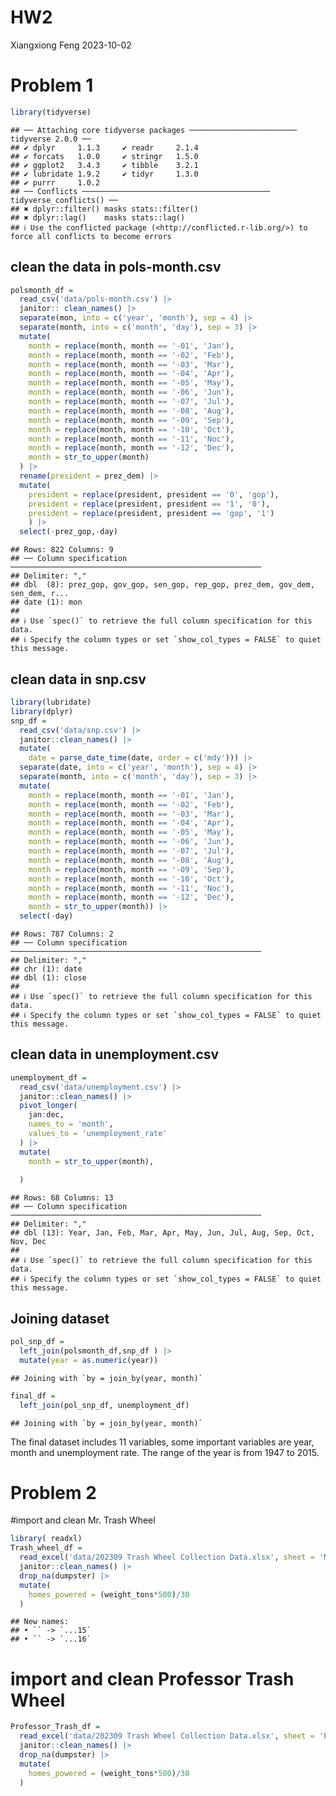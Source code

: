 HW2
================
Xiangxiong Feng
2023-10-02

# Problem 1

``` r
library(tidyverse)
```

    ## ── Attaching core tidyverse packages ──────────────────────── tidyverse 2.0.0 ──
    ## ✔ dplyr     1.1.3     ✔ readr     2.1.4
    ## ✔ forcats   1.0.0     ✔ stringr   1.5.0
    ## ✔ ggplot2   3.4.3     ✔ tibble    3.2.1
    ## ✔ lubridate 1.9.2     ✔ tidyr     1.3.0
    ## ✔ purrr     1.0.2     
    ## ── Conflicts ────────────────────────────────────────── tidyverse_conflicts() ──
    ## ✖ dplyr::filter() masks stats::filter()
    ## ✖ dplyr::lag()    masks stats::lag()
    ## ℹ Use the conflicted package (<http://conflicted.r-lib.org/>) to force all conflicts to become errors

## clean the data in pols-month.csv

``` r
polsmonth_df = 
  read_csv('data/pols-month.csv') |>
  janitor:: clean_names() |>
  separate(mon, into = c('year', 'month'), sep = 4) |>
  separate(month, into = c('month', 'day'), sep = 3) |>
  mutate(
    month = replace(month, month == '-01', 'Jan'),
    month = replace(month, month == '-02', 'Feb'),
    month = replace(month, month == '-03', 'Mar'),
    month = replace(month, month == '-04', 'Apr'),
    month = replace(month, month == '-05', 'May'),
    month = replace(month, month == '-06', 'Jun'),
    month = replace(month, month == '-07', 'Jul'),
    month = replace(month, month == '-08', 'Aug'),
    month = replace(month, month == '-09', 'Sep'),
    month = replace(month, month == '-10', 'Oct'),
    month = replace(month, month == '-11', 'Noc'),
    month = replace(month, month == '-12', 'Dec'),
    month = str_to_upper(month)
  ) |>
  rename(president = prez_dem) |>
  mutate(
    president = replace(president, president == '0', 'gop'),
    president = replace(president, president == '1', '0'),
    president = replace(president, president == 'gop', '1')
    ) |>
  select(-prez_gop,-day)
```

    ## Rows: 822 Columns: 9
    ## ── Column specification ────────────────────────────────────────────────────────
    ## Delimiter: ","
    ## dbl  (8): prez_gop, gov_gop, sen_gop, rep_gop, prez_dem, gov_dem, sen_dem, r...
    ## date (1): mon
    ## 
    ## ℹ Use `spec()` to retrieve the full column specification for this data.
    ## ℹ Specify the column types or set `show_col_types = FALSE` to quiet this message.

## clean data in snp.csv

``` r
library(lubridate)
library(dplyr)
snp_df = 
  read_csv('data/snp.csv') |>
  janitor::clean_names() |>
  mutate(
    date = parse_date_time(date, order = c('mdy'))) |>
  separate(date, into = c('year', 'month'), sep = 4) |>
  separate(month, into = c('month', 'day'), sep = 3) |>
  mutate(
    month = replace(month, month == '-01', 'Jan'),
    month = replace(month, month == '-02', 'Feb'),
    month = replace(month, month == '-03', 'Mar'),
    month = replace(month, month == '-04', 'Apr'),
    month = replace(month, month == '-05', 'May'),
    month = replace(month, month == '-06', 'Jun'),
    month = replace(month, month == '-07', 'Jul'),
    month = replace(month, month == '-08', 'Aug'),
    month = replace(month, month == '-09', 'Sep'),
    month = replace(month, month == '-10', 'Oct'),
    month = replace(month, month == '-11', 'Noc'),
    month = replace(month, month == '-12', 'Dec'),
    month = str_to_upper(month)) |>
  select(-day)
```

    ## Rows: 787 Columns: 2
    ## ── Column specification ────────────────────────────────────────────────────────
    ## Delimiter: ","
    ## chr (1): date
    ## dbl (1): close
    ## 
    ## ℹ Use `spec()` to retrieve the full column specification for this data.
    ## ℹ Specify the column types or set `show_col_types = FALSE` to quiet this message.

## clean data in unemployment.csv

``` r
unemployment_df = 
  read_csv('data/unemployment.csv') |>
  janitor::clean_names() |>
  pivot_longer(
    jan:dec,
    names_to = 'month',
    values_to = 'unemployment_rate'
  ) |>
  mutate(
    month = str_to_upper(month),
  
  )
```

    ## Rows: 68 Columns: 13
    ## ── Column specification ────────────────────────────────────────────────────────
    ## Delimiter: ","
    ## dbl (13): Year, Jan, Feb, Mar, Apr, May, Jun, Jul, Aug, Sep, Oct, Nov, Dec
    ## 
    ## ℹ Use `spec()` to retrieve the full column specification for this data.
    ## ℹ Specify the column types or set `show_col_types = FALSE` to quiet this message.

## Joining dataset

``` r
pol_snp_df = 
  left_join(polsmonth_df,snp_df ) |>
  mutate(year = as.numeric(year))
```

    ## Joining with `by = join_by(year, month)`

``` r
final_df =
  left_join(pol_snp_df, unemployment_df)
```

    ## Joining with `by = join_by(year, month)`

The final dataset includes 11 variables, some important variables are
year, month and unemployment rate. The range of the year is from 1947 to
2015.

# Problem 2

\#import and clean Mr. Trash Wheel

``` r
library( readxl)
Trash_wheel_df = 
  read_excel('data/202309 Trash Wheel Collection Data.xlsx', sheet = 'Mr. Trash Wheel') |>
  janitor::clean_names() |>
  drop_na(dumpster) |>
  mutate(
    homes_powered = (weight_tons*500)/30
  )
```

    ## New names:
    ## • `` -> `...15`
    ## • `` -> `...16`

# import and clean Professor Trash Wheel

``` r
Professor_Trash_df = 
  read_excel('data/202309 Trash Wheel Collection Data.xlsx', sheet = 'Professor Trash Wheel') |>
  janitor::clean_names() |>
  drop_na(dumpster) |>
  mutate(
    homes_powered = (weight_tons*500)/30
  )
```
